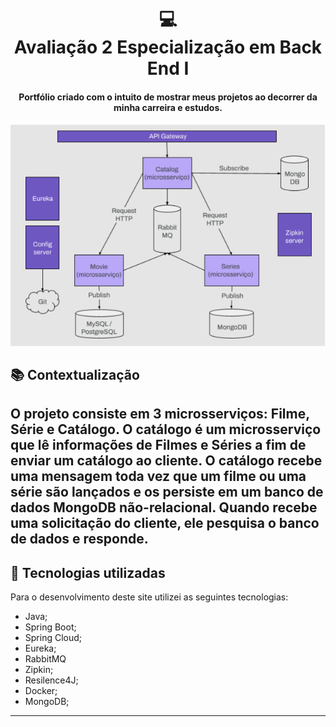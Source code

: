 <h1 align="center">
  💻<br>Avaliação 2 Especialização em Back End I
</h1>

<h4 align="center">
  Portfólio criado com o intuito de mostrar meus projetos ao decorrer da minha carreira e estudos.
</h4>

![Resultado final do projeto](assets/diagrama.PNG)

## 📚 Contextualização

O projeto consiste em 3 microsserviços: Filme, Série e Catálogo. O catálogo é um
microsserviço que lê informações de Filmes e Séries a fim de enviar um catálogo ao cliente.
O catálogo recebe uma mensagem toda vez que um filme ou uma série são lançados e os
persiste em um banco de dados MongoDB não-relacional. Quando recebe uma solicitação
do cliente, ele pesquisa o banco de dados e responde.
---

## 💼 Tecnologias utilizadas
Para o desenvolvimento deste site utilizei as seguintes tecnologias:

- Java;
- Spring Boot;
- Spring Cloud;
- Eureka;
- RabbitMQ
- Zipkin;
- Resilence4J;
- Docker;
- MongoDB;

---